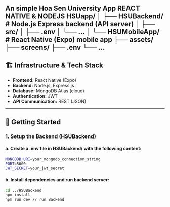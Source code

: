 An simple Hoa Sen University App REACT NATIVE & NODEJS
HSUapp/ 
│ ├── HSUBackend/ # Node.js Express backend (API server) │ ├── src/ 
│ ├── .env 
│ └── ... 
│ └── HSUMobileApp/ # React Native (Expo) mobile app 
├── assets/ 
├── screens/ 
├── .env 
└── ...
---

## 🏗️ Infrastructure & Tech Stack

- **Frontend:** React Native (Expo)
- **Backend:** Node.js, Express.js
- **Database:** MongoDB Atlas (cloud)
- **Authentication:** JWT
- **API Communication:** REST (JSON)

---

## 🚀 Getting Started

### 1. Setup the Backend (HSUBackend)

#### a. Create a .env file in HSUBackend/ with the following content:

```sh
MONGODB_URI=your_mongodb_connection_string
PORT=5000
JWT_SECRET=your_jwt_secret
```


#### b. Install dependencies and run backend server:

```sh
cd ../HSUBackend
npm install
npm run dev // run Backend
```